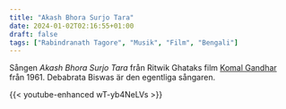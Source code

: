 ```yaml
---
title: "Akash Bhora Surjo Tara"
date: 2024-01-02T02:16:55+01:00
draft: false
tags: ["Rabindranath Tagore", "Musik", "Film", "Bengali"]
---
```


Sången *Akash Bhora Surjo Tara* från Ritwik Ghataks film [Komal Gandhar](https://en.wikipedia.org/wiki/Komal_Gandhar) från 1961. Debabrata Biswas är den egentliga sångaren.

{{< youtube-enhanced wT-yb4NeLVs >}} 
